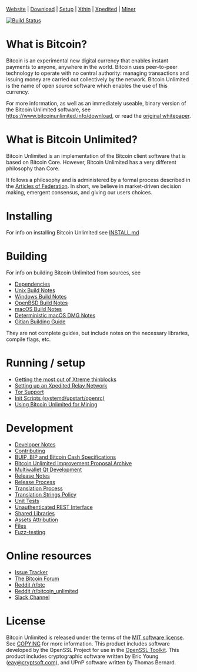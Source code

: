 [Website](https://www.bitcoinunlimited.info)  | [Download](https://www.bitcoinunlimited.info/download) | [Setup](doc/README.md)  |  [Xthin](doc/bu-xthin.md)  |  [Xpedited](doc/bu-xpedited-forwarding.md)  |   [Miner](doc/miner.md)

[![Build Status](https://travis-ci.org/BitcoinUnlimited/BitcoinUnlimited.svg?branch=dev)](https://travis-ci.org/BitcoinUnlimited/BitcoinUnlimited)

# What is Bitcoin?

Bitcoin is an experimental new digital currency that enables instant payments to
anyone, anywhere in the world. Bitcoin uses peer-to-peer technology to operate
with no central authority: managing transactions and issuing money are carried
out collectively by the network. Bitcoin Unlimited is the name of open source
software which enables the use of this currency.

For more information, as well as an immediately useable, binary version of
the Bitcoin Unlimited software, see https://www.bitcoinunlimited.info/download, or read the
[original whitepaper](https://www.bitcoinunlimited.info/resources/bitcoin.pdf).



# What is Bitcoin Unlimited?

Bitcoin Unlimited is an implementation of the Bitcoin client software that is based on Bitcoin Core.
However, Bitcoin Unlimited has a very different philosophy than Core.

It follows a philosophy and is administered by a formal process described in the [Articles of Federation](https://www.bitcoinunlimited.info/resources/BUarticles.pdf).
In short, we believe in market-driven decision making, emergent consensus, and giving our users choices.


# Installing

For info on installing Bitcoin Unlimited see [INSTALL.md](INSTALL.md)

# Building

For info on building Bitcoin Unlimited from sources, see
- [Dependencies](doc/dependencies.md)
- [Unix Build Notes](doc/build-unix.md)
- [Windows Build Notes](doc/build-windows.md)
- [OpenBSD Build Notes](doc/build-openbsd.md)
- [macOS Build Notes](doc/build-macos.md)
- [Deterministic macOS DMG Notes](doc/README_macos.md)
- [Gitian Building Guide](doc/gitian-building.md)

They are not complete guides, but include notes on the necessary libraries, compile flags, etc.

# Running / setup

- [Getting the most out of Xtreme thinblocks](bu-xthin.md)
- [Setting up an Xpedited Relay Network](bu-xpedited-forwarding.md)
- [Tor Support](doc/tor.md)
- [Init Scripts (systemd/upstart/openrc)](doc/init.md)
- [Using Bitcoin Unlimited for Mining](doc/miner.md)

# Development

- [Developer Notes](doc/developer-notes.md)
- [Contributing](CONTRIBUTING.md)
- [BUIP, BIP and Bitcoin Cash Specifications](doc/bips-buips-specifications.md)
- [Bitcoin Unlimited Improvement Proposal Archive](https://github.com/BitcoinUnlimited/BUIP)
- [Multiwallet Qt Development](doc/multiwallet-qt.md)
- [Release Notes](doc/release-notes.md)
- [Release Process](doc/release-process.md)
- [Translation Process](doc/translation_process.md)
- [Translation Strings Policy](doc/translation_strings_policy.md)
- [Unit Tests](doc/unit-tests.md)
- [Unauthenticated REST Interface](doc/REST-interface.md)
- [Shared Libraries](doc/shared-libraries.md)
- [Assets Attribution](contrib/debian/copyright)
- [Files](doc/files.md)
- [Fuzz-testing](doc/fuzzing.md)


# Online resources

 - [Issue Tracker](https://github.com/BitcoinUnlimited/BitcoinUnlimited/issues)
 - [The Bitcoin Forum](https://www.bitco.in/forum)
 - [Reddit /r/btc](https://www.reddit.com/r/btc)
 - [Reddit /r/bitcoin_unlimited](https://www.reddit.com/r/bitcoin_unlimited)
 - [Slack Channel](https://bitcoinunlimited.slack.com/)



# License

Bitcoin Unlimited is released under the terms of the [MIT software license](http://www.opensource.org/licenses/mit-license.php). See [COPYING](COPYING) for more
information.
This product includes software developed by the OpenSSL Project for use in the [OpenSSL Toolkit](https://www.openssl.org/). This product includes
cryptographic software written by Eric Young ([eay@cryptsoft.com](mailto:eay@cryptsoft.com)), and UPnP software written by Thomas Bernard.
